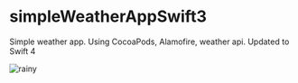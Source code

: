 # simpleWeatherAppSwift3
Simple weather app. Using CocoaPods, Alamofire, weather api. Updated to Swift 4

![rainy](https://user-images.githubusercontent.com/25123468/31609775-3058387a-b27e-11e7-8b7f-16257205d112.jpg)
